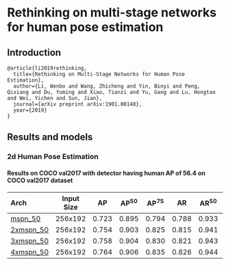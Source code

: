 # Rethinking on multi-stage networks for human pose estimation

## Introduction

```
@article{li2019rethinking,
  title={Rethinking on Multi-Stage Networks for Human Pose Estimation},
  author={Li, Wenbo and Wang, Zhicheng and Yin, Binyi and Peng, Qixiang and Du, Yuming and Xiao, Tianzi and Yu, Gang and Lu, Hongtao and Wei, Yichen and Sun, Jian},
  journal={arXiv preprint arXiv:1901.00148},
  year={2019}
}
```

## Results and models

### 2d Human Pose Estimation

#### Results on COCO val2017 with detector having human AP of 56.4 on COCO val2017 dataset

| Arch  | Input Size | AP | AP<sup>50</sup> | AP<sup>75</sup> | AR | AR<sup>50</sup> | ckpt | log |
| :-------------- | :-----------: | :------: | :------: | :------: | :------: | :------: |:------: |:------: |
| [mspn_50](/configs/top_down/mspn/coco/mspn50_coco_256x192.py) | 256x192 | 0.723 | 0.895 | 0.794 | 0.788 | 0.933 | [ckpt](https://download.openmmlab.com/mmpose/top_down/mspn/mspn50_coco_256x192-8fbfb5d0_20201123.pth) | [log](https://download.openmmlab.com/mmpose/top_down/mspn/mspn50_coco_256x192_20201123.log.json) |
| [2xmspn_50](/configs/top_down/mspn/coco/2xmspn50_coco_256x192.py) | 256x192 | 0.754 | 0.903 | 0.825 | 0.815 | 0.941 | [ckpt](https://download.openmmlab.com/mmpose/top_down/mspn/2xmspn50_coco_256x192-c8765a5c_20201123.pth) | [log](https://download.openmmlab.com/mmpose/top_down/mspn/2xmspn50_coco_256x192_20201123.log.json) |
| [3xmspn_50](/configs/top_down/mspn/coco/3xmspn50_coco_256x192.py) | 256x192 | 0.758 | 0.904 | 0.830 | 0.821 | 0.943 | [ckpt](https://download.openmmlab.com/mmpose/top_down/mspn/3xmspn50_coco_256x192-e348f18e_20201123.pth) | [log](https://download.openmmlab.com/mmpose/top_down/mspn/3xmspn50_coco_256x192_20201123.log.json) |
| [4xmspn_50](/configs/top_down/mspn/coco/4xmspn50_coco_256x192.py) | 256x192 | 0.764 | 0.906 | 0.835 | 0.826 | 0.944 | [ckpt](https://download.openmmlab.com/mmpose/top_down/mspn/4xmspn50_coco_256x192-7b837afb_20201123.pth) | [log](https://download.openmmlab.com/mmpose/top_down/mspn/4xmspn50_coco_256x192_20201123.log.json) |
